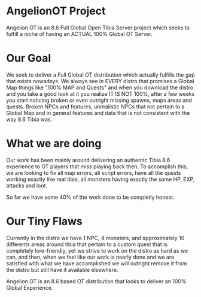 # AngelionOT Project

Angelion OT is an 8.6 Full Global Open Tibia Server project which seeks to fulfill a niche of having an ACTUAL 100% Global OT Server.

# Our Goal

We seek to deliver a Full Global OT distribution which actually fulfills the gap that exists nowadays.
We always see in EVERY distro that promises a Global Map things like "100% MAP and Quests" and when you download the distro and you take a good look at it you realize IT IS NOT 100%, after a few weeks you start noticing broken or even outright missing spawns, maps areas and quests. Broken NPCs and features, unrealistic NPCs that not pertain to a Global Map and in general features and data that is not consistent with the way 8.6 Tibia was.

# What we are doing

Our work has been mainly around delivering an authentic Tibia 8.6 experience to OT players that miss playing back then.
To accomplish this, we are looking to fix all map errors, all script errors, have all the quests working exactly like real tibia,
all monsters having exactly the same HP, EXP, attacks and loot.

So far we have some 40% of the work done to be completly honest.

# Our Tiny Flaws

Currently in the distro we have 1 NPC, 4 monsters, and approximately 10 differents areas around tibia that pertain to a custom
quest that is completely lore-friendly, yet we strive to work on the distro as hard as we can, and then, when we feel like our work
is nearly done and we are satisfied with what we have accomplished we will outright remove it from the distro but still have it available
elsewhere.

Angelion OT is an 8.6 based OT distribution that looks to deliver an 100% Global Experience.
